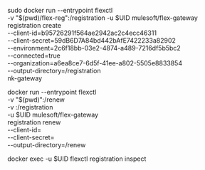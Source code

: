sudo docker run --entrypoint flexctl \
 -v "$(pwd)/flex-reg":/registration -u $UID mulesoft/flex-gateway \
 registration create \
 --client-id=b95726291f564ae2942ac2c4ecc46311 \
 --client-secret=59dB6D7A84bd442bAfE7422233a82902 \
 --environment=2c6f18bb-03e2-4874-a489-7216df5b5bc2 \
 --connected=true \
 --organization=a6ea8ce7-6d5f-41ee-a802-5505e8833854 \
 --output-directory=/registration \
 nk-gateway

docker run --entrypoint flexctl \
-v "$(pwd)":/renew \
-v <path-to-registration-directory>:/registration \
-u $UID mulesoft/flex-gateway \
registration renew \
--client-id=<your-client-id> \
--client-secret=<your-client-secret> \
--output-directory=/renew \
<path-to-registration-file-in-container>

docker exec -u $UID <container-name-or-id> flexctl registration inspect